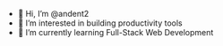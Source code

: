 - 👋 Hi, I’m @andent2
- 👀 I’m interested in building productivity tools
- 🌱 I’m currently learning Full-Stack Web Development


<!---
andent2/andent2 is a ✨ special ✨ repository because its `README.md` (this file) appears on your GitHub profile.
You can click the Preview link to take a look at your changes.
--->

